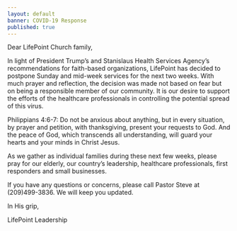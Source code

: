 ```yaml
---
layout: default
banner: COVID-19 Response
published: true
---
```


Dear LifePoint Church family,

In light of President Trump’s and Stanislaus Health Services Agency’s recommendations for faith-based organizations, LifePoint has decided to postpone Sunday and mid-week services for the next two weeks. With much prayer and reflection, the decision was made not based on fear but on being a responsible member of our community.  It is our desire to support the efforts of the healthcare professionals in controlling the potential spread of this virus.

Philippians 4:6-7: Do not be anxious about anything, but in every situation, by prayer and petition, with thanksgiving, present your requests to God. And the peace of God, which transcends all understanding, will guard your hearts and your minds in Christ Jesus.

As we gather as individual families during these next few weeks, please pray for our elderly, our country’s leadership, healthcare professionals, first responders and small businesses.

If you have any questions or concerns, please call Pastor Steve at (209)499-3836. We will keep you updated.

In His grip,

LifePoint Leadership

